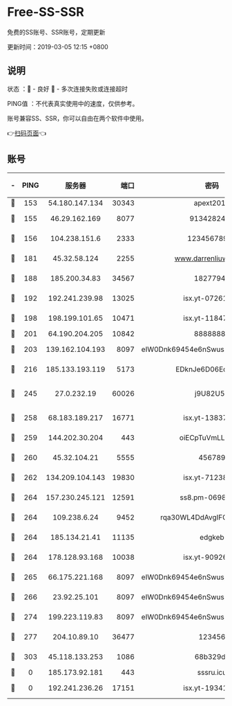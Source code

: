 # Free-SS-SSR

免费的SS账号、SSR账号，定期更新

更新时间：2019-03-05 12:15 +0800

## 说明

状态     ：🙂 - 良好 🙁 - 多次连接失败或连接超时

PING值   ：不代表真实使用中的速度，仅供参考。

账号兼容SS、SSR，你可以自由在两个软件中使用。

👉[扫码页面](https://liesauer.github.io/free-ss-ssr.github.io/)👈

## 账号

|-|PING|服务器|端口|密码|加密方式|区域|
|:----:|:----:|:-----:|-----:|:----:|:----:|:----:|
|🙂|153|54.180.147.134|30343|apext2019|chacha20|KR|
|🙂|155|46.29.162.169|8077|9134282479|aes-256-cfb|RU|
|🙂|156|104.238.151.6|2333|12345678900|aes-256-cfb|JP|
|🙂|181|45.32.58.124|2255|www.darrenliuwei.com|aes-256-cfb|JP|
|🙂|188|185.200.34.83|34567|18277940|aes-256-cfb|US|
|🙂|192|192.241.239.98|13025|isx.yt-07261682|aes-256-cfb|US|
|🙂|198|198.199.101.65|10471|isx.yt-11847851|aes-256-cfb|US|
|🙂|201|64.190.204.205|10842|88888888|rc4-md5|US|
|🙂|203|139.162.104.193|8097|eIW0Dnk69454e6nSwuspv9DmS201tQ0D|aes-256-cfb|JP|
|🙂|216|185.133.193.119|5173|EDknJe6D06EoWDaw|aes-256-cfb|US|
|🙂|245|27.0.232.19|60026|j9U82U53|xchacha20-ietf-poly1305|HK|
|🙂|258|68.183.189.217|16771|isx.yt-13837724|aes-256-cfb|SG|
|🙂|259|144.202.30.204|443|oiECpTuVmLLxk4Ts|aes-256-cfb|US|
|🙂|260|45.32.104.21|5555|456789|aes-256-cfb|SG|
|🙂|262|134.209.104.143|19830|isx.yt-71238117|aes-256-cfb|SG|
|🙂|264|157.230.245.121|12591|ss8.pm-06983018|aes-256-cfb|SG|
|🙂|264|109.238.6.24|9452|rqa30WL4DdAvgIFG6Fs3znzTa|aes-256-cfb|FR|
|🙂|264|185.134.21.41|11135|edgkeb|aes-256-cfb|GB|
|🙂|264|178.128.93.168|10038|isx.yt-90926277|aes-256-cfb|SG|
|🙂|265|66.175.221.168|8097|eIW0Dnk69454e6nSwuspv9DmS201tQ0D|aes-256-cfb|US|
|🙂|266|23.92.25.101|8097|eIW0Dnk69454e6nSwuspv9DmS201tQ0D|aes-256-cfb|US|
|🙂|274|199.223.119.83|8097|eIW0Dnk69454e6nSwuspv9DmS201tQ0D|aes-256-cfb|US|
|🙂|277|204.10.89.10|36477|123456|aes-256-cfb|US|
|🙁|303|45.118.133.253|1086|68b329da|aes-256-cfb|SG|
|🙁|0|185.173.92.181|443|sssru.icu|rc4-md5|RU|
|🙁|0|192.241.236.26|17151|isx.yt-19341877|aes-256-cfb|US|
